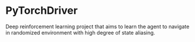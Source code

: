 # PyTorchDriver
Deep reinforcement learning project that aims to learn the agent to navigate in randomized environment with high degree of state aliasing.
